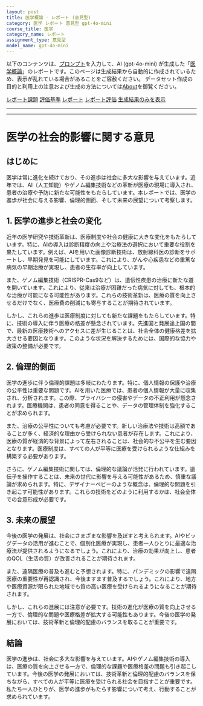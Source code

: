 ```yaml
---
layout: post
title: 医学概論 - レポート (意見型)
category: 医学 レポート 意見型 gpt-4o-mini
course_title: 医学
category_name: レポート
assignment_type: 意見型
model_name: gpt-4o-mini
---
```


以下のコンテンツは、[プロンプト](http://127.0.0.1:8000/generated/医学/gpt-4o-mini/prompt_レポート-意見型.md)を入力して、AI (gpt-4o-mini) が生成した「[医学概論](/contents/医学/)」のレポートです。このページは生成結果から自動的に作成されているため、表示が乱れている場合があることをご容赦ください。
データセット作成の目的と利用上の注意および生成の方法については[About](/About)を御覧ください。

[レポート課題](../レポート課題-意見型)
[評価基準](../評価基準-意見型)
[レポート](../レポート-意見型)
[レポート評価](../レポート評価-意見型)
[生成結果のみを表示](http://127.0.0.1:8000/generated/医学/gpt-4o-mini/レポート-意見型.md)
  

***
***
  
# 医学の社会的影響に関する意見

## はじめに

医学は常に進化を続けており、その進歩は社会に多大な影響を与えています。近年では、AI（人工知能）やゲノム編集技術などの革新が医療の現場に導入され、患者の治療や予防に新たな可能性をもたらしています。本レポートでは、医学の進歩が社会に与える影響、倫理的側面、そして未来の展望について考察します。

## 1. 医学の進歩と社会の変化

近年の医学研究や技術革新は、医療制度や社会の健康に大きな変化をもたらしています。特に、AIの導入は診断精度の向上や治療法の選択において重要な役割を果たしています。例えば、AIを用いた画像診断技術は、放射線科医の診断をサポートし、早期発見を可能にしています。これにより、がんや心疾患などの重篤な病気の早期治療が実現し、患者の生存率が向上しています。

また、ゲノム編集技術（CRISPR-Cas9など）は、遺伝性疾患の治療に新たな道を開いています。これにより、従来は治療が困難だった病気に対しても、根本的な治療が可能になる可能性があります。これらの技術革新は、医療の質を向上させるだけでなく、医療費の削減にも寄与することが期待されています。

しかし、これらの進歩は医療制度に対しても新たな課題をもたらしています。特に、技術の導入に伴う医療の格差が懸念されています。先進国と発展途上国の間で、最新の医療技術へのアクセスに差が生じることは、社会全体の健康格差を拡大させる要因となります。このような状況を解決するためには、国際的な協力や政策の整備が必要です。

## 2. 倫理的側面

医学の進歩に伴う倫理的課題は多岐にわたります。特に、個人情報の保護や治療の公平性は重要な問題です。AIを用いた医療では、患者の個人情報が大量に収集され、分析されます。この際、プライバシーの侵害やデータの不正利用が懸念されます。医療機関は、患者の同意を得ることや、データの管理体制を強化することが求められます。

また、治療の公平性についても考慮が必要です。新しい治療法や技術は高額であることが多く、経済的な理由から受けられない患者が存在します。これにより、医療の質が経済的な背景によって左右されることは、社会的な不公平を生む要因となります。医療制度は、すべての人が平等に医療を受けられるような仕組みを構築する必要があります。

さらに、ゲノム編集技術に関しては、倫理的な議論が活発に行われています。遺伝子を操作することは、未来の世代に影響を与える可能性があるため、慎重な議論が求められます。特に、デザイナーベビーのような概念は、倫理的な問題を引き起こす可能性があります。これらの技術をどのように利用するかは、社会全体での合意形成が必要です。

## 3. 未来の展望

今後の医学の発展は、社会にさまざまな影響を及ぼすと考えられます。AIやビッグデータの活用が進むことで、個別化医療が実現し、患者一人ひとりに最適な治療法が提供されるようになるでしょう。これにより、治療の効果が向上し、患者のQOL（生活の質）が改善されることが期待されます。

また、遠隔医療の普及も進むと予想されます。特に、パンデミックの影響で遠隔医療の重要性が再認識され、今後ますます普及するでしょう。これにより、地方や医療資源が限られた地域でも質の高い医療を受けられるようになることが期待されます。

しかし、これらの進展には注意が必要です。技術の進化が医療の質を向上させる一方で、倫理的な問題や医療格差が拡大する可能性もあります。今後の医学の発展においては、技術革新と倫理的配慮のバランスを取ることが重要です。

## 結論

医学の進歩は、社会に多大な影響を与えています。AIやゲノム編集技術の導入は、医療の質を向上させる一方で、倫理的な課題や医療格差の問題も引き起こしています。今後の医学の発展においては、技術革新と倫理的配慮のバランスを保ちながら、すべての人が平等に医療を受けられる社会を目指すことが重要です。私たち一人ひとりが、医学の進歩がもたらす影響について考え、行動することが求められています。

